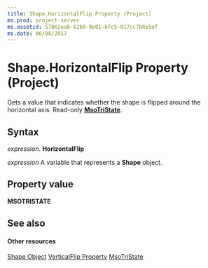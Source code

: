 ```yaml
---
title: Shape.HorizontalFlip Property (Project)
ms.prod: project-server
ms.assetid: 57862ea8-62b9-0e01-b7c5-017cc7b8e5ef
ms.date: 06/08/2017
---
```



# Shape.HorizontalFlip Property (Project)
Gets a value that indicates whether the shape is flipped around the horizontal axis. Read-only  **[MsoTriState](http://msdn.microsoft.com/en-us/library/office/ff860737%28v=office.15%29)**.

## Syntax

 _expression_. **HorizontalFlip**

 _expression_ A variable that represents a **Shape** object.


## Property value

 **MSOTRISTATE**


## See also


#### Other resources


[Shape Object](Project.shape.md)
[VerticalFlip Property](Project.shape.verticalflip.md)
[MsoTriState](http://msdn.microsoft.com/en-us/library/office/ff860737%28v=office.15%29)
